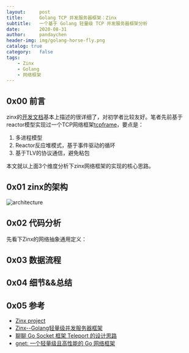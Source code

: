 ```yaml
---
layout:     post
title:      Golang TCP 并发服务器框架：Zinx
subtitle:   一个基于 Golang 轻量级 TCP 并发服务器框架分析
date:       2020-08-31
author:     pandaychen
header-img: img/golang-horse-fly.png
catalog: true
category:   false
tags:
    - Zinx
    - Golang
    - 网络框架
---
```


##  0x00    前言
zinx的[开发文档](https://aceld.gitbooks.io/zinx/content/)基本上描述的很详细了，对初学者比较友好。笔者先前基于reactor模型实现过一个TCP网络框架[tcpframe](https://github.com/pandaychen/tcpframe)，要点是：
1.  多进程模型
2.  Reactor反应堆模式，基于事件驱动的循环
3.  基于TLV的协议通信，避免粘包

本文就以上面3个维度分析下zinx网络框架的实现的核心思路。

##  0x01    zinx的架构
![architecture](https://raw.githubusercontent.com/pandaychen/pandaychen.github.io/master/blog_img/zinx/zinx-1.png)

##  0x02    代码分析
先看下Zinx的网络抽象通用定义：


##  0x03    数据流程


##  0x04    细节&&总结

##  0x05    参考
-   [Zinx project](https://github.com/aceld/zinx/blob/master/znet/server.go)
-   [Zinx--Golang轻量级并发服务器框架](https://aceld.gitbooks.io/zinx/content/)
-   [聊聊 Go Socket 框架 Teleport 的设计思路](https://my.oschina.net/henrylee2cn/blog/2209264)
-   [gnet: 一个轻量级且高性能的 Go 网络框架](https://strikefreedom.top/go-event-loop-networking-library-gnet)